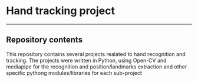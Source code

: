 # Hand tracking project
---
## Repository contents
This repository contains several projects realated to hand recognition and tracking.
The projects were written in Python, using Open-CV and mediapipe for the recognition and position/landmarks extraction and other specific pythong modules/libraries for each sub-project
